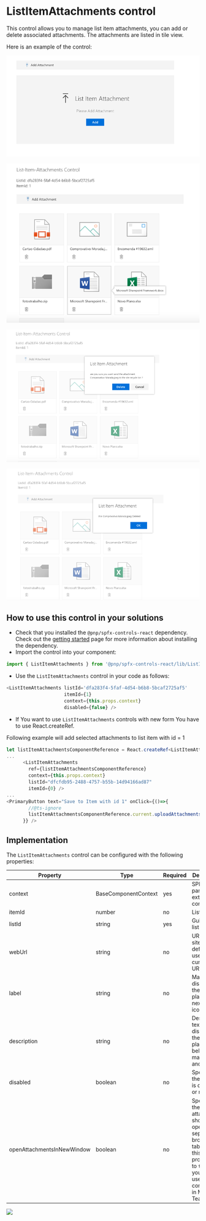 # ListItemAttachments control

This control allows you to manage list item attachments, you can add or delete associated attachments. The attachments are listed in tile view.

Here is an example of the control:

![ListItemAttachments Upload](../assets/ListItemAttachmentsUpload.png)

![ListItemAttachments Tiles](../assets/ListItemAttachmentsTitles.png)

![ListItemAttachments Confirm Delete](../assets/ListItemAttachmentDeleteConfirm.png)

![ListItemAttachments Attachment Deleted ](../assets/ListItemAttachementDeletedMsg.png)

## How to use this control in your solutions

- Check that you installed the `@pnp/spfx-controls-react` dependency. Check out the [getting started](../../#getting-started) page for more information about installing the dependency.
- Import the control into your component:

```TypeScript
import { ListItemAttachments } from '@pnp/spfx-controls-react/lib/ListItemAttachments';
```

- Use the `ListItemAttachments` control in your code as follows:

```TypeScript
<ListItemAttachments listId='dfa283f4-5faf-4d54-b6b8-5bcaf2725af5'
                     itemId={1}
                     context={this.props.context}
                     disabled={false} />
```

- If You want to use `ListItemAttachments` controls with new form You have to use React.createRef.

Following example will add selected attachments to list item with id = 1

```TypeScript
let listItemAttachmentsComponentReference = React.createRef<ListItemAttachments>();
...
      <ListItemAttachments 
        ref={listItemAttachmentsComponentReference} 
        context={this.props.context} 
        listId="dfcfdb95-2488-4757-b55b-14d94166ad87" 
        itemId={0} />
...
<PrimaryButton text="Save to Item with id 1" onClick={()=>{
        //@ts-ignore
        listItemAttachmentsComponentReference.current.uploadAttachments(1);
      }} />
```

## Implementation

The `ListItemAttachments` control can be configured with the following properties:

| Property | Type | Required | Description |
| ---- | ---- | ---- | ---- |
| context | BaseComponentContext | yes | SPFx web part or extension context |
| itemId | number | no | List Item Id  |
| listId | string | yes | Guid of the list. |
| webUrl | string | no | URL of the site. By default it uses the current site URL. |
| label | string | no | Main text to display on the placeholder, next to the icon. |
| description | string | no | Description text to display on the placeholder, below the main text and icon. |
| disabled | boolean | no | Specifies if the control is disabled or not. |
| openAttachmentsInNewWindow | boolean | no | Specifies if the attachment should be opened in a separate browser tab. Use this property set to `true` if you plan to use the component in Microsoft Teams. |

![](https://telemetry.sharepointpnp.com/sp-dev-fx-controls-react/wiki/controls/ListItemAttachments)
